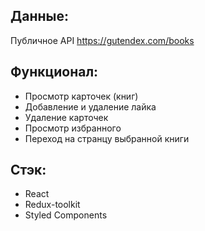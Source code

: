 ## Данные:

Публичное API https://gutendex.com/books

## Функционал:

-   Просмотр карточек (книг)
-   Добавление и удаление лайка
-   Удаление карточек
-   Просмотр избранного
-   Переход на странцу выбранной книги

## Стэк:
- React
- Redux-toolkit
- Styled Components

